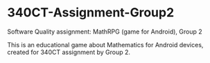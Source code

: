 # 340CT-Assignment-Group2
Software Quality assignment: MathRPG (game for Android), Group 2

This is an educational game about Mathematics for Android devices, created for 340CT assignment by Group 2.
